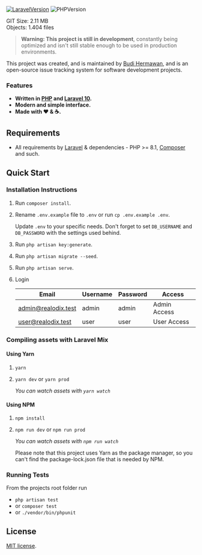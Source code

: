 [![LaravelVersion](https://img.shields.io/badge/Laravel-10-f56857.svg?style=flat-square)](https://laravel.com/docs/10.x/releases#laravel-10)
![PHPVersion](https://img.shields.io/badge/PHP-8.1-777BB4.svg?style=flat-square)

GIT Size: 2.11 MB <br>
Objects: 1.404 files

> **Warning: This project is still in development**, constantly being optimized and isn't still stable enough to be used in production environments.

This project was created, and is maintained by [Budi Hermawan](https://github.com/realodix), and is an open-source issue tracking system for software development projects.

### Features
- **Written in [PHP](https://www.php.net/) and [Laravel 10](https://laravel.com/docs/10.x/releases#laravel-10).**
- **Modern and simple interface.**
- **Made with :heart: &amp; :coffee:.**


## Requirements
* All requirements by [Laravel](https://laravel.com/docs/installation#server-requirements) & dependencies - PHP >= 8.1, [Composer](https://getcomposer.org/) and such.


## Quick Start
### Installation Instructions
1. Run `composer install`.

2. Rename `.env.example` file to `.env` or run `cp .env.example .env`.

   Update `.env` to your specific needs. Don't forget to set `DB_USERNAME` and `DB_PASSWORD` with the settings used behind.

3. Run `php artisan key:generate`.

4. Run `php artisan migrate --seed`.

5. Run `php artisan serve`.

6. Login

   | Email               | Username | Password | Access       |
   |---------------------|----------|----------|--------------|
   | admin@realodix.test | admin    | admin    | Admin Access |
   | user@realodix.test  | user     | user     | User Access  |


### Compiling assets with Laravel Mix

#### Using Yarn
1. `yarn`
2. `yarn dev` or `yarn prod`

    *You can watch assets with `yarn watch`*

#### Using NPM
1. `npm install`
2. `npm run dev` or `npm run prod`

    *You can watch assets with `npm run watch`*

   Please note that this project uses Yarn as the package manager, so you can't find the package-lock.json file that is needed by NPM.

### Running Tests

From the projects root folder run
- `php artisan test`
- or `composer test`
- or `./vendor/bin/phpunit`


## License
[MIT license](./LICENSE).
